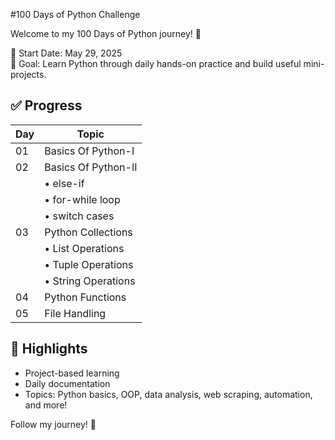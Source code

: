 #100 Days of Python Challenge

Welcome to my 100 Days of Python journey! 🎯

📅 Start Date: May 29, 2025  
🔁 Goal: Learn Python through daily hands-on practice and build useful mini-projects.

## ✅ Progress

| Day | Topic                              |
|-----|------------------------------------|
| 01  | Basics Of Python-I                 |
| 02  | Basics Of Python-II                |
|     | • else-if                          |
|     | • for-while loop                   |
|     | • switch cases                     |
| 03  | Python Collections                 |
|     | • List Operations                  |
|     | • Tuple Operations                 |
|     | • String Operations                |
| 04  | Python Functions                   |
| 05  | File Handling                      |

## 🚀 Highlights
- Project-based learning
- Daily documentation
- Topics: Python basics, OOP, data analysis, web scraping, automation, and more!

Follow my journey! 🌟
